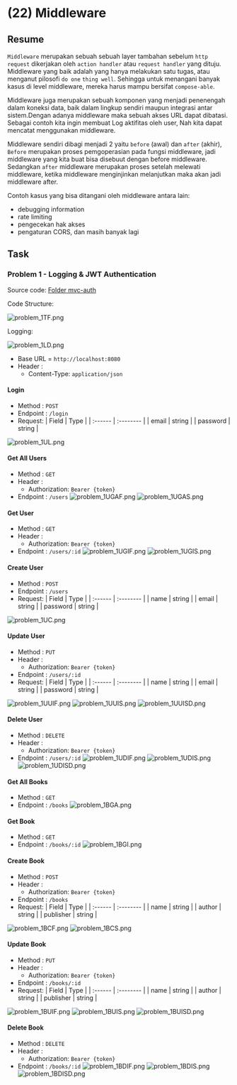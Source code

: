 # (22) Middleware

## Resume

`Middleware` merupakan sebuah sebuah layer tambahan sebelum `http request` dikerjakan oleh `action handler` atau `request handler` yang dituju. Middleware yang baik adalah yang hanya melakukan satu tugas, atau menganut pilosofi `do one` `thing well`. Sehingga untuk menangani banyak kasus di level middleware, mereka harus mampu bersifat `compose-able`.

Middleware juga merupakan sebuah komponen yang menjadi penenengah dalam koneksi data, baik dalam lingkup sendiri maupun integrasi antar sistem.Dengan adanya middleware maka sebuah akses URL dapat dibatasi. Sebagai contoh kita ingin membuat Log aktifitas oleh user, Nah kita dapat mencatat menggunakan middleware.

Middleware sendiri dibagi menjadi 2 yaitu `before` (awal) dan `after` (akhir), `Before` merupakan proses pemgoperasian pada fungsi middleware, jadi middleware yang kita buat bisa disebuut dengan before middleware. Sedangkan `after` middleware merupakan proses setelah melewati middleware, ketika middleware menginjinkan melanjutkan maka akan jadi middleware after.

Contoh kasus yang bisa ditangani oleh middleware antara lain:

- debugging information
- rate limiting
- pengecekan hak akses
- pengaturan CORS, dan masih banyak lagi

## Task

### Problem 1 - Logging & JWT Authentication

Source code: [Folder mvc-auth](praktikum/mvc-auth/)

Code Structure:

![problem_1TF.png](screenshots/problem_1TF.png)

Logging:

![problem_1LD.png](screenshots/problem_1LD.png)

- Base URL = `http://localhost:8080`
- Header :
  - Content-Type: `application/json`

#### Login

- Method : `POST`
- Endpoint : `/login`
- Request:
  | Field | Type |
  | :------ | :-------- |
  | email | string |
  | password | string |

![problem_1UL.png](screenshots/problem_1UL.png)

#### Get All Users

- Method : `GET`
- Header :
  - Authorization: `Bearer {token}`
- Endpoint : `/users`
![problem_1UGAF.png](screenshots/problem_1UGAF.png)
![problem_1UGAS.png](screenshots/problem_1UGAS.png)

#### Get User

- Method : `GET`
- Header :
  - Authorization: `Bearer {token}`
- Endpoint : `/users/:id`
![problem_1UGIF.png](screenshots/problem_1UGIF.png)
![problem_1UGIS.png](screenshots/problem_1UGIS.png)

#### Create User

- Method : `POST`
- Endpoint : `/users`
- Request:
  | Field | Type |
  | :------ | :-------- |
  | name | string |
  | email | string |
  | password | string |

![problem_1UC.png](screenshots/problem_1UC.png)

#### Update User

- Method : `PUT`
- Header :
  - Authorization: `Bearer {token}`
- Endpoint : `/users/:id`
- Request:
  | Field | Type |
  | :------ | :-------- |
  | name | string |
  | email | string |
  | password | string |

![problem_1UUIF.png](screenshots/problem_1UUIF.png)
![problem_1UUIS.png](screenshots/problem_1UUIS.png)
![problem_1UUISD.png](screenshots/problem_1UUISD.png)

#### Delete User

- Method : `DELETE`
- Header :
  - Authorization: `Bearer {token}`
- Endpoint : `/users/:id`
![problem_1UDIF.png](screenshots/problem_1UDIF.png)
![problem_1UDIS.png](screenshots/problem_1UDIS.png)
![problem_1UDISD.png](screenshots/problem_1UDISD.png)

#### Get All Books

- Method : `GET`
- Endpoint : `/books`
![problem_1BGA.png](screenshots/problem_1BGA.png)

#### Get Book

- Method : `GET`
- Endpoint : `/books/:id`
![problem_1BGI.png](screenshots/problem_1BGI.png)

#### Create Book

- Method : `POST`
- Header :
  - Authorization: `Bearer {token}`
- Endpoint : `/books`
- Request:
  | Field | Type |
  | :------ | :-------- |
  | name | string |
  | author | string |
  | publisher | string |

![problem_1BCF.png](screenshots/problem_1BCF.png)
![problem_1BCS.png](screenshots/problem_1BCS.png)

#### Update Book

- Method : `PUT`
- Header :
  - Authorization: `Bearer {token}`
- Endpoint : `/books/:id`
- Request:
  | Field | Type |
  | :------ | :-------- |
  | name | string |
  | author | string |
  | publisher | string |

![problem_1BUIF.png](screenshots/problem_1BUIF.png)
![problem_1BUIS.png](screenshots/problem_1BUIS.png)
![problem_1BUISD.png](screenshots/problem_1BUISD.png)

#### Delete Book

- Method : `DELETE`
- Header :
  - Authorization: `Bearer {token}`
- Endpoint : `/books/:id`
![problem_1BDIF.png](screenshots/problem_1BDIF.png)
![problem_1BDIS.png](screenshots/problem_1BDIS.png)
![problem_1BDISD.png](screenshots/problem_1BDISD.png)
